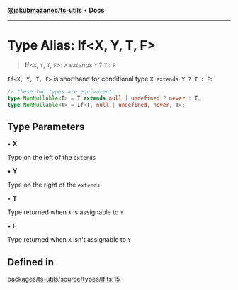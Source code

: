 [**@jakubmazanec/ts-utils**](../README.md) • **Docs**

---

# Type Alias: If\<X, Y, T, F\>

> **If**\<`X`, `Y`, `T`, `F`\>: `X` _extends_ `Y` ? `T` : `F`

`If<X, Y, T, F>` is shorthand for conditional type `X extends Y ? T : F`:

```TypeScript
// these two types are equivalent:
type NonNullable<T> = T extends null | undefined ? never : T;
type NonNullable<T> = If<T, null | undefined, never, T>;
```

## Type Parameters

• **X**

Type on the left of the `extends`

• **Y**

Type on the right of the `extends`

• **T**

Type returned when `X` is assignable to `Y`

• **F**

Type returned when `X` isn't assignable to `Y`

## Defined in

[packages/ts-utils/source/types/If.ts:15](https://github.com/jakubmazanec/tools/blob/d628f137f5fc7b1bea261e1e59d468d8339ed884/packages/ts-utils/source/types/If.ts#L15)
